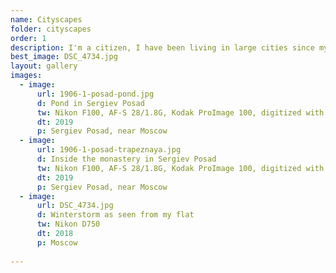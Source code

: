 ```yaml
---
name: Cityscapes
folder: cityscapes
order: 1
description: I'm a citizen, I have been living in large cities since my birth, so that's the only thing readily available for me to shoot. Naturally, when I can I try to escape to the nature. But this gallery contains shots taken in various cities around the world.
best_image: DSC_4734.jpg
layout: gallery
images:
  - image:
      url: 1906-1-posad-pond.jpg
      d: Pond in Sergiev Posad
      tw: Nikon F100, AF-S 28/1.8G, Kodak ProImage 100, digitized with Nikon D750 and RawTherapee 5.9
      dt: 2019
      p: Sergiev Posad, near Moscow
  - image:
      url: 1906-1-posad-trapeznaya.jpg
      d: Inside the monastery in Sergiev Posad
      tw: Nikon F100, AF-S 28/1.8G, Kodak ProImage 100, digitized with Nikon D750 and RawTherapee 5.9
      dt: 2019
      p: Sergiev Posad, near Moscow
  - image:
      url: DSC_4734.jpg
      d: Winterstorm as seen from my flat
      tw: Nikon D750
      dt: 2018
      p: Moscow
     
---
```

